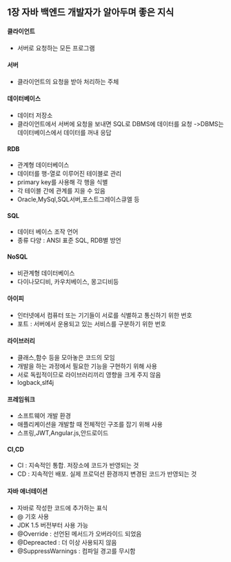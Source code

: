 
## 1장 자바 백엔드 개발자가 알아두며 좋은 지식

#### 클라이언트
- 서버로 요청하는 모든 프로그램  

#### 서버
- 클라이언트의 요청을 받아 처리하는 주체

#### 데이터베이스
- 데이터 저장소 
- 클라이언트에서 서버에 요청을 보내면 SQL로 DBMS에 데이터를 요청 ->DBMS는 데이터베이스에서 데이터를 꺼내 응답

#### RDB
- 관계형 데이터베이스
- 데이터를 행-열로 이루어진 테이블로 관리
- primary key를 사용해 각 행을 식별
- 각 테이블 간에 관계를 지을 수 있음
- Oracle,MySql,SQL서버,포스트그레이스큐엘 등

#### SQL
- 데이터 베이스 조작 언어
- 종류 다양 : ANSI 표준 SQL, RDB별 방언

#### NoSQL
- 비관계형 데이터베이스
- 다이나모디비, 카우치베이스, 몽고디비등


#### 아이피
- 인터넷에서 컴퓨터 또는 기기들이 서로를 식별하고 통신하기 위한 번호
- 포트 : 서버에서 운용되고 있는 서비스를 구분하기 위한 번호

#### 라이브러리
- 클래스,함수 등을 모아놓은 코드의 모임
- 개발을 하는 과정에서 필요한 기능을 구현하기 위해 사용
- 서로 독립적이므로 라이브러리끼리 영향을 크게 주지 않음
- logback,slf4j
#### 프레임워크
- 소프트웨어 개발 환경
- 애플리케이션을 개발할 때 전체적인 구조를 잡기 위해 사용
- 스프링,JWT,Angular.js,안드로이드

#### CI,CD
- CI : 지속적인 통합. 저장소에 코드가 반영되는 것
- CD : 지속적인 배포. 실제 프로덕션 환경까지 변경된 코드가 반영되는 것

#### 자바 애너테이션
- 자바로 작성한 코드에 추가하는 표식
- @ 기호 사용
- JDK 1.5 버전부터 사용 가능
- @Override : 선언된 메서드가 오버라이드 되었음
- @Depreacted : 더 이상 사용되지 않음
- @SuppressWarnings : 컴파일 경고를 무시함